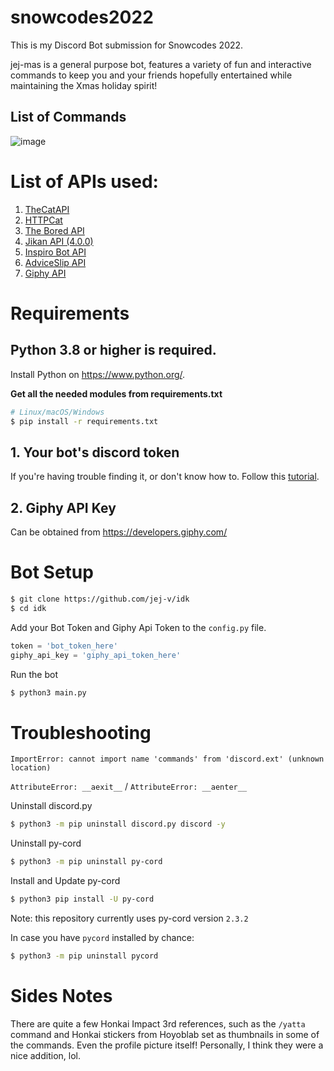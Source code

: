 # snowcodes2022
This is my Discord Bot submission for Snowcodes 2022.

jej-mas is a general purpose bot, features a variety of fun and interactive commands to keep you and your friends hopefully entertained while maintaining the Xmas holiday spirit!

## List of Commands

![image](https://user-images.githubusercontent.com/64602039/208215651-9c42683c-c5a6-48de-8a88-2532d5b0e107.png)

# List of APIs used:

1. [TheCatAPI](https://thecatapi.com/)
2. [HTTPCat](https://http.cat/)
3. [The Bored API](https://www.boredapi.com/)
4. [Jikan API (4.0.0)](https://docs.api.jikan.moe/)
5. [Inspiro Bot API](https://inspirobot.me/)
6. [AdviceSlip API](https://api.adviceslip.com/)
7. [Giphy API](https://developers.giphy.com/)

# Requirements

## Python 3.8 or higher is required.

Install Python on https://www.python.org/.

**Get all the needed modules from requirements.txt**

```bash
# Linux/macOS/Windows
$ pip install -r requirements.txt
```

## 1. Your bot's discord token

If you're having trouble finding it, or don't know how to. Follow this [tutorial](https://www.writebots.com/discord-bot-token/).

## 2. Giphy API Key 
Can be obtained from https://developers.giphy.com/

# Bot Setup
```bash
$ git clone https://github.com/jej-v/idk
$ cd idk
```
Add your Bot Token and Giphy Api Token to the `config.py` file.
```python
token = 'bot_token_here'
giphy_api_key = 'giphy_api_token_here'
```
Run the bot
```bash
$ python3 main.py
```

# Troubleshooting
`ImportError: cannot import name 'commands' from 'discord.ext' (unknown location)`

`AttributeError: __aexit__` / `AttributeError: __aenter__`

Uninstall discord.py
```bash
$ python3 -m pip uninstall discord.py discord -y
```

Uninstall py-cord
```bash
$ python3 -m pip uninstall py-cord
```

Install and Update py-cord
```bash
$ python3 pip install -U py-cord 
```

Note: this repository currently uses py-cord version `2.3.2`

In case you have `pycord` installed by chance: 
```bash
$ python3 -m pip uninstall pycord
```


# Sides Notes
There are quite a few Honkai Impact 3rd references, such as the `/yatta` command and Honkai stickers from Hoyoblab set as thumbnails in some of the commands. Even the profile picture itself! Personally, I think they were a nice addition, lol.
